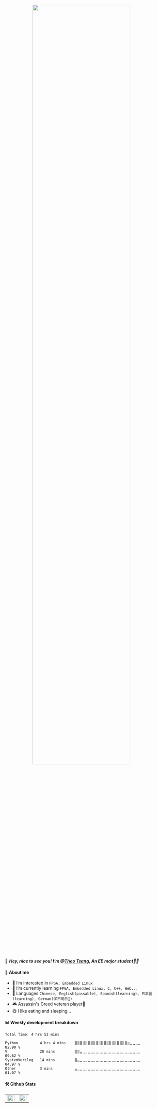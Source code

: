 <p align="center"><a href="https://shzeng.cn/"><img width="80%" src="https://blog.shzeng.cn/img/github_hello.png" /></a></p>

👋 <em><b>Hey, nice to see you! I’m @[Theo Tsang](https://shzeng.cn/), An EE major student</b>👨‍🎓 </em>

#### **🧙‍ About me**
- 👀 I’m interested in `FPGA, Embedded Linux`
- 🌱 I’m currently learning `FPGA, Embedded Linux, C, C++, Web...`
- 📜 Languages `Chinese, English(passable), Spanish(learning), 日本語(learning), German(学不明白🤣)`
- 🎮 Assassin's Creed veteran player🥇
- 😋 I like eating and sleeping...


#### **📊 Weekly development breakdown**
<!--START_SECTION:waka-->

```text
Total Time: 4 hrs 52 mins

Python          4 hrs 4 mins    ⣿⣿⣿⣿⣿⣿⣿⣿⣿⣿⣿⣿⣿⣿⣿⣿⣿⣿⣿⣿⣶⣀⣀⣀⣀   82.90 %
V               28 mins         ⣿⣿⣤⣀⣀⣀⣀⣀⣀⣀⣀⣀⣀⣀⣀⣀⣀⣀⣀⣀⣀⣀⣀⣀⣀   09.62 %
SystemVerilog   14 mins         ⣿⣄⣀⣀⣀⣀⣀⣀⣀⣀⣀⣀⣀⣀⣀⣀⣀⣀⣀⣀⣀⣀⣀⣀⣀   04.97 %
Other           3 mins          ⣤⣀⣀⣀⣀⣀⣀⣀⣀⣀⣀⣀⣀⣀⣀⣀⣀⣀⣀⣀⣀⣀⣀⣀⣀   01.07 %
```

<!--END_SECTION:waka-->


#### **🛠 Github Stats**
<table><tr><td valign="top" width="50%">
  
<img src="https://github-readme-stats.vercel.app/api?username=Theo-Tsang&show_icons=true&count_private=true&hide_border=true&line_height=40" align="left" style="width: 100%" />
  
</td><td valign="top" width="50%">
<div align="center">
  
<img src="https://rishavanand.github.io/static/images/greetings.gif" align="center" style="width: 100%" />
  
</div>  
</td></tr></table>  

<!---
Theo-Tsang/Theo-Tsang is a ✨ special ✨ repository because its `README.md` (this file) appears on your GitHub profile.
You can click the Preview link to take a look at your changes.
--->
